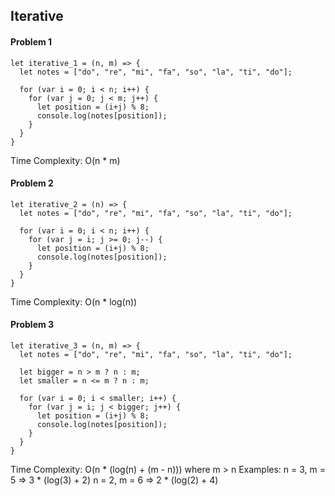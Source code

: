 ## Iterative

#### Problem 1
```
let iterative_1 = (n, m) => {
  let notes = ["do", "re", "mi", "fa", "so", "la", "ti", "do"];

  for (var i = 0; i < n; i++) {
    for (var j = 0; j < m; j++) {
      let position = (i+j) % 8;
      console.log(notes[position]);
    }
  }
}
```
Time Complexity: O(n * m)

#### Problem 2
```
let iterative_2 = (n) => {
  let notes = ["do", "re", "mi", "fa", "so", "la", "ti", "do"];

  for (var i = 0; i < n; i++) {
    for (var j = i; j >= 0; j--) {
      let position = (i+j) % 8;
      console.log(notes[position]);
    }
  }
}
```
Time Complexity: O(n * log(n))

#### Problem 3
```
let iterative_3 = (n, m) => {
  let notes = ["do", "re", "mi", "fa", "so", "la", "ti", "do"];

  let bigger = n > m ? n : m;
  let smaller = n <= m ? n : m;

  for (var i = 0; i < smaller; i++) {
    for (var j = i; j < bigger; j++) {
      let position = (i+j) % 8;
      console.log(notes[position]);
    }
  }
}
```
Time Complexity: O(n * (log(n) + (m - n))) where m > n
Examples: n = 3, m = 5 => 3 * (log(3) + 2)
          n = 2, m = 6 => 2 * (log(2) + 4)
